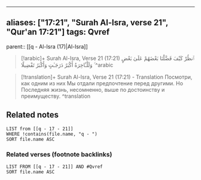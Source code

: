 
---
aliases: ["17:21", "Surah Al-Isra, verse 21", "Qur'an 17:21"]
tags: Qvref
---

parent:: [[q - Al-Isra (17)|Al-Isra]]

> [!arabic]+ Surah Al-Isra, Verse 21 (17:21)
> <span class="quran-arabic">ٱنظُرْ كَيْفَ فَضَّلْنَا بَعْضَهُمْ عَلَىٰ بَعْضٍ ۚ وَلَلْـَٔاخِرَةُ أَكْبَرُ دَرَجَـٰتٍ وَأَكْبَرُ تَفْضِيلًا</span>
^arabic

> [!translation]+ Surah Al-Isra, Verse 21 (17:21) - Translation
> Посмотри, как одним из них Мы отдали предпочтение перед другими. Но Последняя жизнь, несомненно, выше по достоинству и преимуществу.
^translation



## Related notes
```dataview
LIST from [[q - 17 - 21]]
WHERE !contains(file.name, "q - ")
SORT file.name ASC
```

### Related verses (footnote backlinks)
```dataview
LIST FROM [[q - 17 - 21]] AND #Qvref
SORT file.name ASC
```

